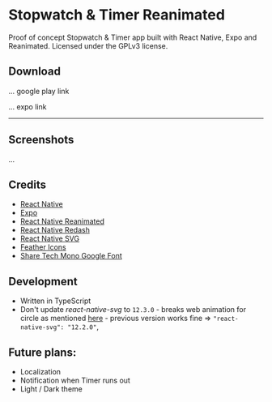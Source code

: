 # Stopwatch & Timer Reanimated

Proof of concept Stopwatch & Timer app built with React Native, Expo and Reanimated. Licensed under the GPLv3 license.

## Download

... google play link

... expo link

***

## Screenshots

...



## Credits

- [React Native](https://github.com/facebook/react-native)
- [Expo](https://github.com/expo/expo)
- [React Native Reanimated](https://github.com/software-mansion/react-native-reanimated)
- [React Native Redash](https://github.com/wcandillon/react-native-redash)
- [React Native SVG](https://github.com/react-native-svg/react-native-svg)
- [Feather Icons](https://github.com/feathericons/feather)
- [Share Tech Mono Google Font](https://fonts.google.com/specimen/Share+Tech+Mono)

## Development

- Written in TypeScript
- Don't update _react-native-svg_ to `12.3.0` - breaks web animation for circle as mentioned [here](https://github.com/marcuzgabriel/reanimated-animation-library/pull/3) - previous version works fine => `"react-native-svg": "12.2.0"`,

## Future plans:

- Localization
- Notification when Timer runs out
- Light / Dark theme
